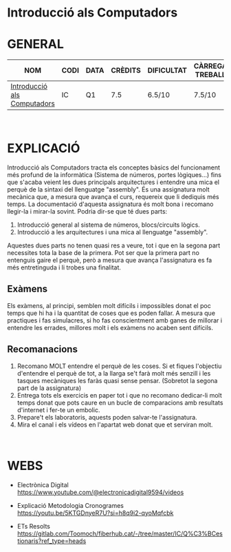 # Introducció als Computadors
# GENERAL
| NOM | CODI | DATA | CRÈDITS | DIFICULTAT | CÀRREGA TREBALL | NOTA |
| --- | --- | --- | --- | --- | --- | --- |
| [Introducció als Computadors](https://www.fib.upc.edu/ca/estudis/graus/grau-en-enginyeria-informatica/pla-destudis/assignatures/IC) | IC | Q1 | 7.5 | 6.5/10 | 7.5/10 | 8.5 |

<br>

# EXPLICACIÓ
Introducció als Computadors tracta els conceptes bàsics del funcionament més profund de la informàtica (Sistema de números, portes lògiques...) fins que s'acaba veient les dues principals arquitectures i entendre una mica el perquè de la sintaxi del llenguatge "assembly".
És una assignatura molt mecànica que, a mesura que avança el curs, requereix que li dediquis més temps. La documentació d'aquesta assignatura és molt bona i recomano llegir-la i mirar-la sovint. Podria dir-se que té dues parts:

1. Introducció general al sistema de números, blocs/circuits lògics.
2. Introducció a les arquitectures i una mica al llenguatge "assembly".

Aquestes dues parts no tenen quasi res a veure, tot i que en la segona part necessites tota la base de la primera. Pot ser que la primera part no entenguis gaire el perquè, però a mesura que avança l'assignatura es fa més entretinguda i li trobes una finalitat.

## Exàmens
Els exàmens, al principi, semblen molt difícils i impossibles donat el poc temps que hi ha i la quantitat de coses que es poden fallar. A mesura que practiques i fas simulacres, si ho fas conscientment amb ganes de millorar i entendre les errades, millores molt i els exàmens no acaben sent difícils.

## Recomanacions
1. Recomano MOLT entendre el perquè de les coses. Si et fiques l'objectiu d'entendre el perquè de tot, a la llarga se't farà molt més senzill i les tasques mecàniques les faràs quasi sense pensar. (Sobretot la segona part de la assignatura)
2. Entrega tots els exercicis en paper tot i que no recomano dedicar-li molt temps donat que pots caure en un bucle de comparacions amb resultats d'internet i fer-te un embolic.
3. Prepare't els laboratoris, aquests poden salvar-te l'assignatura.
4. Mira el canal i els vídeos en l'apartat web donat que et serviran molt.

<br>

# WEBS
- Electrònica Digital <br>
https://www.youtube.com/@electronicadigital9594/videos <br>

- Explicació Metodologia Cronogrames <br>
https://youtu.be/5KTGDnyeR7U?si=h8q9i2-qyoMqfcbk <br>

- ETs Resolts <br>
https://gitlab.com/Toomoch/fiberhub.cat/-/tree/master/IC/Q%C3%BCestionaris?ref_type=heads <br>